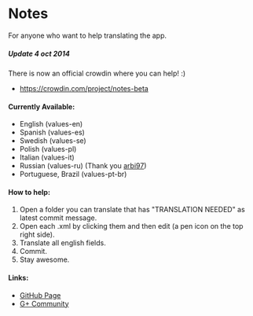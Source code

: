 Notes
===========
For anyone who want to help translating the app. 

##### Update 4 oct 2014
There is now an official crowdin where you can help! :)
* https://crowdin.com/project/notes-beta

#### Currently Available:
* English (values-en)
* Spanish (values-es)
* Swedish (values-se)
* Polish (values-pl)
* Italian (values-it)
* Russian (values-ru) (Thank you [arbi97](https://github.com/arbi97))
* Portuguese, Brazil (values-pt-br)

#### How to help:
1. Open a folder you can translate that has "TRANSLATION NEEDED" as latest commit message.
2. Open each .xml by clicking them and then edit (a pen icon on the top right side).
3. Translate all english fields.
4. Commit.
5. Stay awesome.

#### Links:
* [GitHub Page](http://jonasborggren.github.io/Notes-Languages)
* [G+ Community](https://plus.google.com/communities/115783926707972963445)

